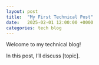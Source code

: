 ```yaml
---
layout: post
title:  "My First Technical Post"
date:   2025-02-01 12:00:00 +0000
categories: tech blog
---
```


Welcome to my technical blog!  

In this post, I’ll discuss [topic].  

<!-- Your technical content goes here -->

